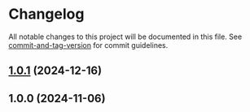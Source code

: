 # Changelog

All notable changes to this project will be documented in this file. See [commit-and-tag-version](https://github.com/absolute-version/commit-and-tag-version) for commit guidelines.

## [1.0.1](https://github.com/FiftyfiveTech/strapi-plugin-preview-button/compare/v1.0.0...v1.0.1) (2024-12-16)

## 1.0.0 (2024-11-06)
